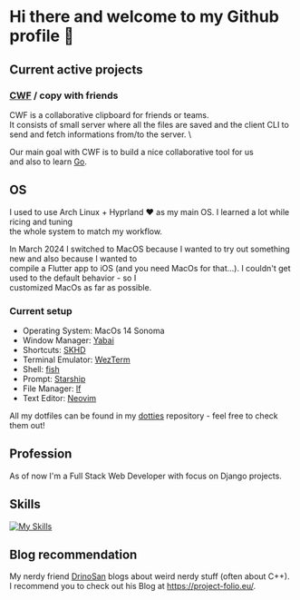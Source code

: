 # Hi there and welcome to my Github profile 👋

## Current active projects

### [CWF](https://github.com/DrinoSan/cwf) / copy with friends
CWF is a collaborative clipboard for friends or teams. \
It consists of small server where all the files are saved and the client CLI to send and fetch informations from/to the server. \

Our main goal with CWF is to build a nice collaborative tool for us \
and also to learn [Go](https://go.dev/).

## OS
I used to use Arch Linux + Hyprland ❤️ as my main OS. I learned a lot while ricing and tuning \
the whole system to match my workflow.

In March 2024 I switched to MacOS because I wanted to try out something new and also because I wanted to \
compile a Flutter app to iOS (and you need MacOs for that...). I couldn't get used to the default behavior - so I \
customized MacOs as far as possible.

### Current setup
- Operating System: MacOs 14 Sonoma
- Window Manager: [Yabai](https://github.com/koekeishiya/yabai)
- Shortcuts: [SKHD](https://github.com/koekeishiya/skhd)
- Terminal Emulator: [WezTerm](https://wezfurlong.org/wezterm/)
- Shell: [fish](https://fishshell.com/)
- Prompt: [Starship](https://starship.rs/)
- File Manager: [lf](https://github.com/gokcehan/lf)
- Text Editor: [Neovim](https://neovim.io/)

All my dotfiles can be found in my [dotties](https://github.com/iCultureBud/dotties) repository - feel free to check them out!

## Profession
As of now I'm a Full Stack Web Developer with focus on Django projects.

## Skills
[![My Skills](https://skillicons.dev/icons?i=dart,js,ts,py,django,go,docker,postgres,linux,neovim)](https://skillicons.dev)

## Blog recommendation
My nerdy friend [DrinoSan](https://github.com/DrinoSan) blogs about weird nerdy stuff (often about C++). \
I recommend you to check out his Blog at https://project-folio.eu/.
